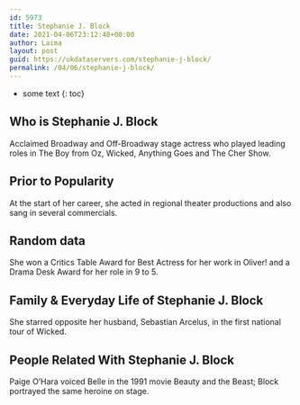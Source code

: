 ```yaml
---
id: 5973
title: Stephanie J. Block
date: 2021-04-06T23:12:48+00:00
author: Laima
layout: post
guid: https://ukdataservers.com/stephanie-j-block/
permalink: /04/06/stephanie-j-block/
---
```


* some text
{: toc}


## Who is Stephanie J. Block
                  
                  
                  
Acclaimed Broadway and Off-Broadway stage actress who played leading roles in The Boy from Oz, Wicked, Anything Goes and The Cher Show.
                  
              
            
              
            
                
                
                
## Prior to Popularity
                  
                  
                  
At the start of her career, she acted in regional theater productions and also sang in several commercials.
                  
              
            
              
            
                
                
                
## Random data
                  
                  
                  
She won a Critics Table Award for Best Actress for her work in Oliver! and a Drama Desk Award for her role in 9 to 5.
                  
              
            
              
            
                
                
                
## Family & Everyday Life of Stephanie J. Block
                  
                  
                  
She starred opposite her husband, Sebastian Arcelus, in the first national tour of Wicked.
                  
              
            
              
            
                
                
                
## People Related With Stephanie J. Block
                  
                  
                  
Paige O&#8217;Hara voiced Belle in the 1991 movie Beauty and the Beast; Block portrayed the same heroine on stage.
                  
              
            
              
            
                
              
            
              
              
            
            
              
            
          
          
          